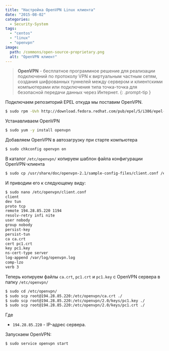 ```yaml
---
title: "Настройка OpenVPN Linux клиента"
date: "2015-08-02"
categories: 
  - Security-System
tags: 
  - "centos"
  - "linux"
  - "openvpn"
image:
  path: /commons/open-source-proprietary.png
  alt: "OpenVPN клиент"
---
```


> **OpenVPN** - бесплатное программное решение для реализации подключений по протоколу VPN к виртуальным частным сетям, создания шифрованных туннелей между сервером и клиентскими компьютерами или подключения типа точка-точка для безопасной передачи данных через Интернет.
{: .prompt-tip }

Подключаем репозиторий EPEL откуда мы поставим OpenVPN.  

```sh
$ sudo rpm -Uvh http://download.fedora.redhat.com/pub/epel/5/i386/epel-release-5-4.noarch.rpm
```

Устанавливаем OpenVPN  

```sh
$ sudo yum -y install openvpn
```

Добавляем OpenVPN в автозагрузку при старте компьютера  

```sh
$ sudo chkconfig openvpn on
```

В каталог `/etc/openvpn/` копируем шаблон файла конфигурации OpenVPN-клиента  

```sh
$ sudo cp /usr/share/doc/openvpn-2.1/sample-config-files/client.conf /etc/openvpn/
```

И приводим его к следующему виду:

```sh
$ sudo nano /etc/openvpn/client.conf
client  
dev tun  
proto tcp  
remote 194.28.85.220 1194  
resolv-retry infi nite  
user nobody  
group nobody  
persist-key  
persist-tun  
ca ca.crt  
cert pc1.crt  
key pc1.key  
ns-cert-type server  
log-append /var/log/openvpn.log  
comp-lzo  
verb 3
```

Теперь копируем файлы `ca.crt`, `pc1.crt` и `pc1.key` с OpenVPN сервера в папку `/etc/openvpn/`

```sh
$ sudo cd /etc/openvpn/  
$ sudo scp root@194.28.85.220:/etc/openvpn/ca.crt ./  
$ sudo scp root@194.28.85.220:/etc/openvpn/2.0/keys/pc1.key ./  
$ sudo scp root@194.28.85.220:/etc/openvpn/2.0/keys/pc1.crt ./
```

Где
- `194.28.85.220` - IP-адрес сервера.

Запускаем OpenVPN:

```sh
$ sudo service openvpn start
```
